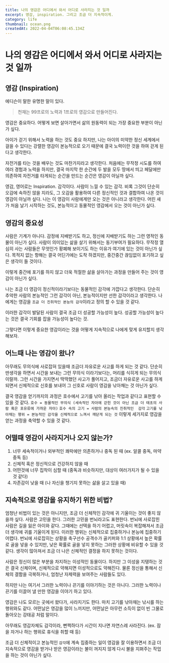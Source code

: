 ```yaml
---
title: 나의 영감은 어디에서 와서 어디로 사라지는 것 일까
excerpt: 영감, inspiration. 그리고 조금 더 지속적이게.
category: life
thumbnail: ocean.png
createdAt: 2022-04-04T06:08:45.134Z
---
```

# 나의 영감은 어디에서 와서 어디로 사라지는 것 일까

## 영감 (Inspiration)

에디슨이 말한 유명한 말이 있다.
> 천재는 99프로의 노력과 1프로의 영감으로 만들어진다.

영감은 중요하다.
어떻게 보면 살아가면서 삶의 원동력이 되는 가장 중요한 부분이 아닌가 싶다.

아이가 걷기 위해서 노력을 하는 것도 중요 하지만, 나는 아이의 미약한 정신 세계에서 걸을 수 있다는 강렬한 영감이 본능적으로 오기 때문에 결국 노력이란 것을 하여 걷게 된다고 생각한다.

자전거를 타는 것을 배우는 것도 마찬가지라고 생각한다.
처음에는 무작정 시도를 하여 여러 경험과 노력을 하지만, 결국 마지막 한 순간에 두 발을 모두 땅에서 띄고 페달에만 의존하여 자전거를 타게되는 순간을 만드는 순간은 영감이 아닐까 싶다.

영감, 영어로는 Inspiration.
감각이다. 사람이 느낄 수 있는 감각. 비록 그것이 단순히 오감에 속하진 않을 지라도, 그 오감을 활용하여 다른 정신적인 것과 결합하여 나온 것이 영감이 아닐까 싶다.
나는 이 영감이 사람에게만 오는 것은 아니라고 생각한다.
어린 새가 처음 날기 시작하는 것도, 본능적이고 동물적인 영감에서 오는 것이 아닌가 싶다.

## 영감의 중요성
사람은 기계가 아니다. 감정에 지배받기도 하고, 정신에 지배받기도 하는 그런 영적인 동물이 아닌가 싶다. 사람이 의미있는 삶을 살기 위해서는 동기부여가 필요하다.
무작정 열심히 사는 사람들은 무엇인가 황폐해 보이기도 하는 이유가 여기에 있는 것이 아닌가 싶다.
목적지 없는 항해는 결국 어딘가에는 도착 하겠지만, 중간중간 끊임없이 포기하고 싶은 생각이 들 것이다.

이렇게 중간에 포기를 하지 않고 더욱 적절한 삶을 살아가는 과정을 만들어 주는 것이 영감이 아닌가 싶다.

나는 조금 더 영감이 정신적이라기보다는 동물적인 감각에 가깝다고 생각한다.
단순히 추악한 사람의 본능적인 그런 감각이 아닌, 본능적이지만 선한 감각이라고 생각한다.
나에게는 영감을 `조금 더 진취적인 본능의 감각`이라고 정의 할 수 있을 것 같다.

이러한 감각이 발달된 사람이 결국 조금 더 성공할 가능성이 높다.
성공할 가능성이 높다는 것은 결국 기회를 잡을 가능성이 높다는 것.

그렇다면 이렇게 중요한 영감이라는 것을 어떻게 지속적으로 나에게 맞게 유지할지 생각해보자.

## 어느때 나는 영감이 왔나?

아무래도 무의식에 사로잡혀 있을때 조금더 자유로운 사고를 하게 되는 것 같다.
단순히 딴생각을 하면서 시간을 보내는 그런 무의식 이라기보다는, 머리를 식히게 되는 무의식 이랄까.
그런 시간을 가지면서 딱딱했던 사고가 풀어지고, 조금더 자유로운 사고를 하게 되면서 신체적으로 신호를 보내어 그 신호로 사람이 영감을 낚아채는 것 아닌가 싶다.

결국 영감을 얻기까지의 과정은 호수에서 고기를 낚아 올리는 작업과 같다고 표현할 수 있을 것 같다.
`호수 = 동물적인 무의식 (세속적인 자아에 갇힌 것이 아닌 조금 더 태초의 사람 혹은 포유류에 가까운 자아)`
`호수 속의 고기 = 사람의 본능속의 진취적인  감각`
`고기를 낚아채는 행위 = 본능적인 감각을 신체적으로 느껴서 깨닫게 되는 것`
이렇게 세가지로 영감을 얻는 과정을 축약할 수 있을 것 같다.


## 어떨때 영감이 사라지거나 오지 않는가?
1. 너무 세속적이거나 외부적인 쾌락에만 의존하거나 중독 된 때 (ex. 알콜 중독, 마약 중독 등)
2. 신체적 혹은 정신적으로 건강하지 않을 때
3. 어떤것에 너무 집착이 심할 때 (중독과 비슷하지만, 대상이 여러가지가 될 수 있을 것 같다)
4. 자존감이 낮을 때 (나 자신을 챙기지 못하는 삶을 살고 있을 때)

## 지속적으로 영감을 유지하기 위한 비법?

엄청난 비법이 있는 것은 아니지만, 조금 더 신체적인 감각에 귀 기울이는 것이 좋지 않을까 싶다.
사람은 고민을 한다. 그러한 고민을 번뇌라고도 표현한다.
번뇌에 사로잡힌 사람은 길을 잃은 아이와 같다.
그때에는 선택을 하기 어렵고, 머릿속이 복잡해져서 조금 더 생각에 귀를 기울이게 된다.
이러한 행위는 신체적으로 집중하거나 본능에 집중하기 어렵다.
번뇌에 사로잡히는 상황을 축구선수 공격수가 골키퍼와 1:1 상황에서 높은 확률로 골을 넣을 수 있지만, 낮은 확률로 골을 넣지 못하는 그러한 상황에 비유할 수 있을 것 같다.
생각이 많아져서 조금 더 나은 신체적인 결정을 하지 못하는 것이다.

사람은 정신이 많은 부분을 차지하는 이성적인 동물이다.
하지만 그 이성을 지탱하는 것은 결국 신체이며, 신체적으로 약해지면 이성적으로도 약해진다.
물론 정신을 통해서 신체의 결함을 극복하거나, 엄청난 자제력을 보여주는 사람들도 있다.

하지만 나는 여기서 그러한 노력이나 끈기를 이야기하는 것은 아니다.
그러한 노력이나 끈기를 이끌어 낼 만한 영감을 이야기 하고 있다.

영감은 나도 모르는 곳에서 왔다가, 사라지기도 한다.
마치 고기를 낚아채는 낚시를 하는 행위와도 같다.
어떤날은 영감을 많이 느끼지만, 어떤날은 아무런 소득이 없이 빈 그물로 돌아오는 강태공 처럼 말이다.

아무래도 영감자체도 감각이라, 뻔쩍하다가 시간이 지나면 자연스레 사라진다. (ex. 잠을 자거나 하는 행위로 휴식을 취할 때 등)

조금 더 신체적이고 본능적인 `감각`에 계속 집중하는 일이 영감을 잘 이용하면서 조금 더 지속적으로 영감을 받거나 받은 영감이라는 불이 꺼지지 않게 다시 불을 지펴주는 작업을 하는 것이 아닌가 싶다.








